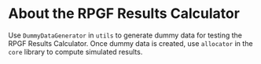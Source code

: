 # About the RPGF Results Calculator
Use `DummyDataGenerator` in `utils` to generate dummy data for testing the RPGF Results Calculator. Once dummy data is created, use `allocator` in the `core` library to compute simulated results.
